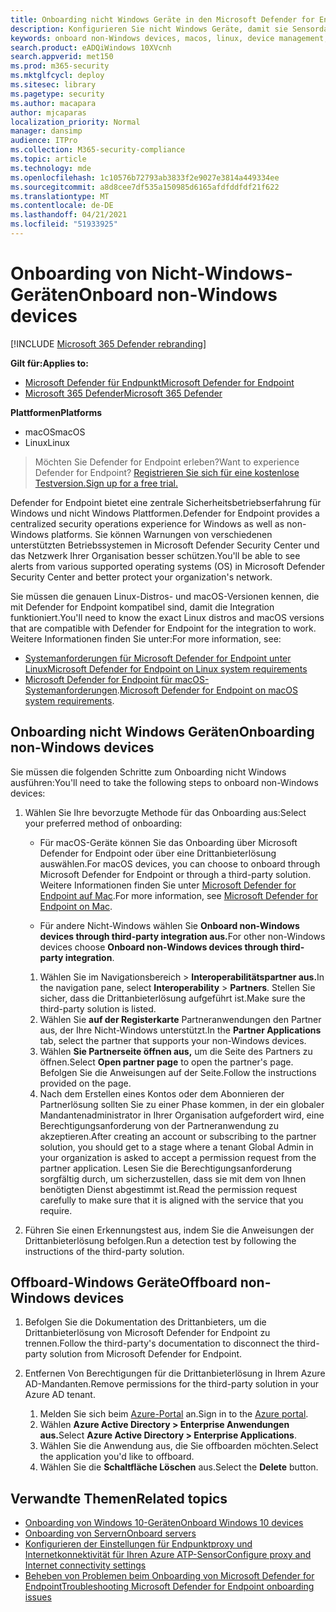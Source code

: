 ```yaml
---
title: Onboarding nicht Windows Geräte in den Microsoft Defender for Endpoint-Dienst
description: Konfigurieren Sie nicht Windows Geräte, damit sie Sensordaten an den Microsoft Defender for Endpoint-Dienst senden können.
keywords: onboard non-Windows devices, macos, linux, device management, configure Microsoft Defender for Endpoint devices
search.product: eADQiWindows 10XVcnh
search.appverid: met150
ms.prod: m365-security
ms.mktglfcycl: deploy
ms.sitesec: library
ms.pagetype: security
ms.author: macapara
author: mjcaparas
localization_priority: Normal
manager: dansimp
audience: ITPro
ms.collection: M365-security-compliance
ms.topic: article
ms.technology: mde
ms.openlocfilehash: 1c10576b72793ab3833f2e9027e3814a449334ee
ms.sourcegitcommit: a8d8cee7df535a150985d6165afdfddfdf21f622
ms.translationtype: MT
ms.contentlocale: de-DE
ms.lasthandoff: 04/21/2021
ms.locfileid: "51933925"
---
```

# <a name="onboard-non-windows-devices"></a><span data-ttu-id="43c79-104">Onboarding von Nicht-Windows-Geräten</span><span class="sxs-lookup"><span data-stu-id="43c79-104">Onboard non-Windows devices</span></span>

[!INCLUDE [Microsoft 365 Defender rebranding](../../includes/microsoft-defender.md)]


<span data-ttu-id="43c79-105">**Gilt für:**</span><span class="sxs-lookup"><span data-stu-id="43c79-105">**Applies to:**</span></span>
- [<span data-ttu-id="43c79-106">Microsoft Defender für Endpunkt</span><span class="sxs-lookup"><span data-stu-id="43c79-106">Microsoft Defender for Endpoint</span></span>](https://go.microsoft.com/fwlink/p/?linkid=2154037)
- [<span data-ttu-id="43c79-107">Microsoft 365 Defender</span><span class="sxs-lookup"><span data-stu-id="43c79-107">Microsoft 365 Defender</span></span>](https://go.microsoft.com/fwlink/?linkid=2118804)

<span data-ttu-id="43c79-108">**Plattformen**</span><span class="sxs-lookup"><span data-stu-id="43c79-108">**Platforms**</span></span>
- <span data-ttu-id="43c79-109">macOS</span><span class="sxs-lookup"><span data-stu-id="43c79-109">macOS</span></span>
- <span data-ttu-id="43c79-110">Linux</span><span class="sxs-lookup"><span data-stu-id="43c79-110">Linux</span></span>

><span data-ttu-id="43c79-111">Möchten Sie Defender for Endpoint erleben?</span><span class="sxs-lookup"><span data-stu-id="43c79-111">Want to experience Defender for Endpoint?</span></span> [<span data-ttu-id="43c79-112">Registrieren Sie sich für eine kostenlose Testversion.</span><span class="sxs-lookup"><span data-stu-id="43c79-112">Sign up for a free trial.</span></span>](https://www.microsoft.com/microsoft-365/windows/microsoft-defender-atp?ocid=docs-wdatp-nonwindows-abovefoldlink) 

<span data-ttu-id="43c79-113">Defender for Endpoint bietet eine zentrale Sicherheitsbetriebserfahrung für Windows und nicht Windows Plattformen.</span><span class="sxs-lookup"><span data-stu-id="43c79-113">Defender for Endpoint provides a centralized security operations experience for Windows as well as non-Windows platforms.</span></span> <span data-ttu-id="43c79-114">Sie können Warnungen von verschiedenen unterstützten Betriebssystemen in Microsoft Defender Security Center und das Netzwerk Ihrer Organisation besser schützen.</span><span class="sxs-lookup"><span data-stu-id="43c79-114">You'll be able to see alerts from various supported operating systems (OS) in Microsoft Defender Security Center and better protect your organization's network.</span></span> 

<span data-ttu-id="43c79-115">Sie müssen die genauen Linux-Distros- und macOS-Versionen kennen, die mit Defender for Endpoint kompatibel sind, damit die Integration funktioniert.</span><span class="sxs-lookup"><span data-stu-id="43c79-115">You'll need to know the exact Linux distros and macOS versions that are compatible with Defender for Endpoint for the integration to work.</span></span> <span data-ttu-id="43c79-116">Weitere Informationen finden Sie unter:</span><span class="sxs-lookup"><span data-stu-id="43c79-116">For more information, see:</span></span>
- [<span data-ttu-id="43c79-117">Systemanforderungen für Microsoft Defender for Endpoint unter Linux</span><span class="sxs-lookup"><span data-stu-id="43c79-117">Microsoft Defender for Endpoint on Linux system requirements</span></span>](microsoft-defender-endpoint-linux.md#system-requirements)  
- <span data-ttu-id="43c79-118">[Microsoft Defender for Endpoint für macOS-Systemanforderungen](microsoft-defender-endpoint-mac.md#system-requirements).</span><span class="sxs-lookup"><span data-stu-id="43c79-118">[Microsoft Defender for Endpoint on macOS system requirements](microsoft-defender-endpoint-mac.md#system-requirements).</span></span>

## <a name="onboarding-non-windows-devices"></a><span data-ttu-id="43c79-119">Onboarding nicht Windows Geräten</span><span class="sxs-lookup"><span data-stu-id="43c79-119">Onboarding non-Windows devices</span></span>
<span data-ttu-id="43c79-120">Sie müssen die folgenden Schritte zum Onboarding nicht Windows ausführen:</span><span class="sxs-lookup"><span data-stu-id="43c79-120">You'll need to take the following steps to onboard non-Windows devices:</span></span>
1. <span data-ttu-id="43c79-121">Wählen Sie Ihre bevorzugte Methode für das Onboarding aus:</span><span class="sxs-lookup"><span data-stu-id="43c79-121">Select your preferred method of onboarding:</span></span>

   - <span data-ttu-id="43c79-122">Für macOS-Geräte können Sie das Onboarding über Microsoft Defender for Endpoint oder über eine Drittanbieterlösung auswählen.</span><span class="sxs-lookup"><span data-stu-id="43c79-122">For macOS devices, you can choose to onboard through Microsoft Defender for Endpoint or through a third-party solution.</span></span> <span data-ttu-id="43c79-123">Weitere Informationen finden Sie unter [Microsoft Defender for Endpoint auf Mac](https://docs.microsoft.com/microsoft-365/security/defender-endpoint/microsoft-defender-endpoint-mac).</span><span class="sxs-lookup"><span data-stu-id="43c79-123">For more information, see [Microsoft Defender for Endpoint on Mac](https://docs.microsoft.com/microsoft-365/security/defender-endpoint/microsoft-defender-endpoint-mac).</span></span>

   - <span data-ttu-id="43c79-124">Für andere Nicht-Windows wählen Sie **Onboard non-Windows devices through third-party integration aus.**</span><span class="sxs-lookup"><span data-stu-id="43c79-124">For other non-Windows devices choose **Onboard non-Windows devices through third-party integration**.</span></span>   
    1. <span data-ttu-id="43c79-125">Wählen Sie im Navigationsbereich  >  **Interoperabilitätspartner aus.**</span><span class="sxs-lookup"><span data-stu-id="43c79-125">In the navigation pane, select **Interoperability** > **Partners**.</span></span> <span data-ttu-id="43c79-126">Stellen Sie sicher, dass die Drittanbieterlösung aufgeführt ist.</span><span class="sxs-lookup"><span data-stu-id="43c79-126">Make sure the third-party solution is listed.</span></span>
    2. <span data-ttu-id="43c79-127">Wählen Sie **auf der Registerkarte** Partneranwendungen den Partner aus, der Ihre Nicht-Windows unterstützt.</span><span class="sxs-lookup"><span data-stu-id="43c79-127">In the **Partner Applications** tab, select the partner that supports your non-Windows devices.</span></span>
    3. <span data-ttu-id="43c79-128">Wählen **Sie Partnerseite öffnen aus,** um die Seite des Partners zu öffnen.</span><span class="sxs-lookup"><span data-stu-id="43c79-128">Select **Open partner page** to open the partner's page.</span></span> <span data-ttu-id="43c79-129">Befolgen Sie die Anweisungen auf der Seite.</span><span class="sxs-lookup"><span data-stu-id="43c79-129">Follow the instructions provided on the page.</span></span>
    4. <span data-ttu-id="43c79-130">Nach dem Erstellen eines Kontos oder dem Abonnieren der Partnerlösung sollten Sie zu einer Phase kommen, in der ein globaler Mandantenadministrator in Ihrer Organisation aufgefordert wird, eine Berechtigungsanforderung von der Partneranwendung zu akzeptieren.</span><span class="sxs-lookup"><span data-stu-id="43c79-130">After creating an account or subscribing to the partner solution, you should get to a stage where a tenant Global Admin in your organization is asked to accept a permission request from the partner application.</span></span> <span data-ttu-id="43c79-131">Lesen Sie die Berechtigungsanforderung sorgfältig durch, um sicherzustellen, dass sie mit dem von Ihnen benötigten Dienst abgestimmt ist.</span><span class="sxs-lookup"><span data-stu-id="43c79-131">Read the permission request carefully to make sure that it is aligned with the service that you require.</span></span> 

        
2. <span data-ttu-id="43c79-132">Führen Sie einen Erkennungstest aus, indem Sie die Anweisungen der Drittanbieterlösung befolgen.</span><span class="sxs-lookup"><span data-stu-id="43c79-132">Run a detection test by following the instructions of the third-party solution.</span></span>

## <a name="offboard-non-windows-devices"></a><span data-ttu-id="43c79-133">Offboard-Windows Geräte</span><span class="sxs-lookup"><span data-stu-id="43c79-133">Offboard non-Windows devices</span></span>

1. <span data-ttu-id="43c79-134">Befolgen Sie die Dokumentation des Drittanbieters, um die Drittanbieterlösung von Microsoft Defender for Endpoint zu trennen.</span><span class="sxs-lookup"><span data-stu-id="43c79-134">Follow the third-party's documentation to disconnect the third-party solution from Microsoft Defender for Endpoint.</span></span>

2. <span data-ttu-id="43c79-135">Entfernen Von Berechtigungen für die Drittanbieterlösung in Ihrem Azure AD-Mandanten.</span><span class="sxs-lookup"><span data-stu-id="43c79-135">Remove permissions for the third-party solution in your Azure AD tenant.</span></span>
   1. <span data-ttu-id="43c79-136">Melden Sie sich beim [Azure-Portal](https://portal.azure.com) an.</span><span class="sxs-lookup"><span data-stu-id="43c79-136">Sign in to the [Azure portal](https://portal.azure.com).</span></span>
   2. <span data-ttu-id="43c79-137">Wählen **Azure Active Directory > Enterprise Anwendungen aus.**</span><span class="sxs-lookup"><span data-stu-id="43c79-137">Select **Azure Active Directory > Enterprise Applications**.</span></span>
   3. <span data-ttu-id="43c79-138">Wählen Sie die Anwendung aus, die Sie offboarden möchten.</span><span class="sxs-lookup"><span data-stu-id="43c79-138">Select the application you'd like to offboard.</span></span>
   4. <span data-ttu-id="43c79-139">Wählen Sie die **Schaltfläche Löschen** aus.</span><span class="sxs-lookup"><span data-stu-id="43c79-139">Select the **Delete** button.</span></span>


## <a name="related-topics"></a><span data-ttu-id="43c79-140">Verwandte Themen</span><span class="sxs-lookup"><span data-stu-id="43c79-140">Related topics</span></span>
- [<span data-ttu-id="43c79-141">Onboarding von Windows 10-Geräten</span><span class="sxs-lookup"><span data-stu-id="43c79-141">Onboard Windows 10 devices</span></span>](configure-endpoints.md)
- [<span data-ttu-id="43c79-142">Onboarding von Servern</span><span class="sxs-lookup"><span data-stu-id="43c79-142">Onboard servers</span></span>](configure-server-endpoints.md)
- [<span data-ttu-id="43c79-143">Konfigurieren der Einstellungen für Endpunktproxy und Internetkonnektivität für Ihren Azure ATP-Sensor</span><span class="sxs-lookup"><span data-stu-id="43c79-143">Configure proxy and Internet connectivity settings</span></span>](configure-proxy-internet.md)
- [<span data-ttu-id="43c79-144">Beheben von Problemen beim Onboarding von Microsoft Defender for Endpoint</span><span class="sxs-lookup"><span data-stu-id="43c79-144">Troubleshooting Microsoft Defender for Endpoint onboarding issues</span></span>](troubleshoot-onboarding.md)
